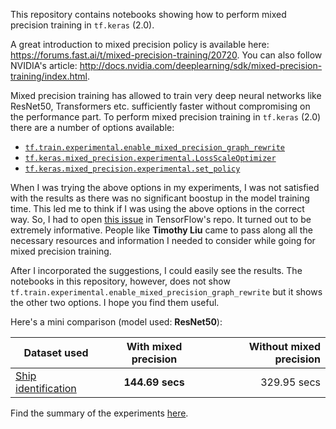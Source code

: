 This repository contains notebooks showing how to perform mixed precision training in `tf.keras` (2.0). 

A great introduction to mixed precision policy is available here: https://forums.fast.ai/t/mixed-precision-training/20720. You can also follow NVIDIA's article: http://docs.nvidia.com/deeplearning/sdk/mixed-precision-training/index.html. 

Mixed precision training has allowed to train very deep neural networks like ResNet50, Transformers etc. sufficiently faster without compromising on the performance part. To perform mixed precision training in `tf.keras` (2.0) there are a number of options available:
- [`tf.train.experimental.enable_mixed_precision_graph_rewrite`](https://www.tensorflow.org/api_docs/python/tf/train/experimental/enable_mixed_precision_graph_rewrite)
- [`tf.keras.mixed_precision.experimental.LossScaleOptimizer`](https://www.tensorflow.org/api_docs/python/tf/keras/mixed_precision/experimental/LossScaleOptimizer)
- [`tf.keras.mixed_precision.experimental.set_policy`](https://www.tensorflow.org/api_docs/python/tf/keras/mixed_precision/experimental/set_policy)

When I was trying the above options in my experiments, I was not satisfied with the results as there was no significant boostup in the model training time. This led me to think if I was using the above options in the correct way. So, I had to open [this issue](https://github.com/tensorflow/tensorflow/issues/34406) in TensorFlow's repo. It turned out to be extremely informative. People like **Timothy Liu** came to pass along all the necessary resources and information I needed to consider while going for mixed precision training. 

After I incorporated the suggestions, I could easily see the results. The notebooks in this repository, however, does not show `tf.train.experimental.enable_mixed_precision_graph_rewrite` but it shows the other two options. I hope you find them useful. 

Here's a mini comparison (model used: **ResNet50**):

| Dataset used        | With mixed precision | Without mixed precision |
|---------------------|:--------------------:|------------------------:|
| [Ship identification](https://datahack.analyticsvidhya.com/contest/game-of-deep-learning) |      **144.69 secs**     |       329.95 secs       |

Find the summary of the experiments [here](https://app.wandb.ai/sayakpaul/mixed-precision-tf-keras). 
